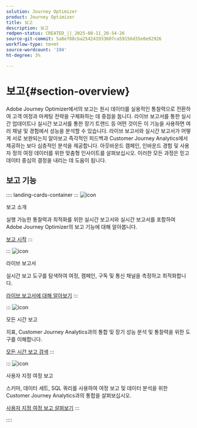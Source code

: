 ```yaml
---
solution: Journey Optimizer
product: Journey Optimizer
title: 보고
description: 보고
redpen-status: CREATED_||_2025-08-11_20-54-26
source-git-commit: 5a8ef88cba254241933607ca59156d35e0e92926
workflow-type: tm+mt
source-wordcount: '194'
ht-degree: 3%

---
```



# 보고{#section-overview}

Adobe Journey Optimizer에서의 보고는 원시 데이터를 실용적인 통찰력으로 전환하여 고객 여정과 마케팅 전략을 구체화하는 데 중점을 둡니다. 라이브 보고서를 통한 실시간 업데이트나 실시간 보고서를 통한 장기 트렌드 등 어떤 것이든 이 기능을 사용하면 여러 채널 및 경험에서 성능을 분석할 수 있습니다. 라이브 보고서와 실시간 보고서가 어떻게 서로 보완되는지 알아보고 즉각적인 피드백과 Customer Journey Analytics에서 제공하는 보다 심층적인 분석을 제공합니다. 아웃바운드 캠페인, 인바운드 경험 및 사용자 정의 여정 데이터를 위한 맞춤형 인사이트를 살펴보십시오. 이러한 모든 과정은 믿고 데이터 중심의 결정을 내리는 데 도움이 됩니다.

## 보고 기능

:::: landing-cards-container
:::
![icon](https://cdn.experienceleague.adobe.com/icons/book.svg)

보고 소개

실행 가능한 통찰력과 최적화를 위한 실시간 보고서와 실시간 보고서를 포함하여 Adobe Journey Optimizer의 보고 기능에 대해 알아봅니다.

[보고 시작](../using/reports/gs-reports.md)
:::

:::
![icon](https://cdn.experienceleague.adobe.com/icons/chart-line.svg)

라이브 보고서

실시간 보고 도구를 탐색하여 여정, 캠페인, 구독 및 통신 채널을 측정하고 최적화합니다.

[라이브 보고서에 대해 알아보기](live-report-landing-page.md)
:::

:::
![icon](https://cdn.experienceleague.adobe.com/icons/list-check.svg)

모든 시간 보고

지표, Customer Journey Analytics과의 통합 및 장기 성능 분석 및 통찰력을 위한 도구를 이해합니다.

[모든 시간 보고 검색](channel-report-landing-page.md)
:::

:::
![icon](https://cdn.experienceleague.adobe.com/icons/code-branch.svg)

사용자 지정 여정 보고

스키마, 데이터 세트, SQL 쿼리를 사용하여 여정 보고 및 데이터 분석을 위한 Customer Journey Analytics과의 통합을 살펴보십시오.

[사용자 지정 여정 보고 살펴보기](reports-landing-page.md)
:::

::::

